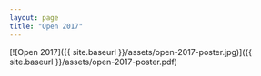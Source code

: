 ```yaml
---
layout: page
title: "Open 2017"
---
```


[![Open 2017]({{ site.baseurl }}/assets/open-2017-poster.jpg)]({{ site.baseurl }}/assets/open-2017-poster.pdf)
